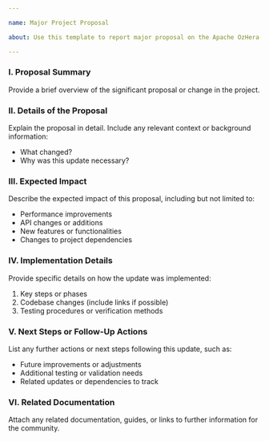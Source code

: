 ```yaml
---

name: Major Project Proposal

about: Use this template to report major proposal on the Apache OzHera(Incubating) project.

---
```


### Ⅰ. Proposal Summary

Provide a brief overview of the significant proposal or change in the project.

### Ⅱ. Details of the Proposal

Explain the proposal in detail. Include any relevant context or background information:

- What changed?
- Why was this update necessary?

### Ⅲ. Expected Impact

Describe the expected impact of this proposal, including but not limited to:

- Performance improvements
- API changes or additions
- New features or functionalities
- Changes to project dependencies

### Ⅳ. Implementation Details

Provide specific details on how the update was implemented:

1. Key steps or phases
2. Codebase changes (include links if possible)
3. Testing procedures or verification methods

### Ⅴ. Next Steps or Follow-Up Actions

List any further actions or next steps following this update, such as:

- Future improvements or adjustments
- Additional testing or validation needs
- Related updates or dependencies to track

### Ⅵ. Related Documentation

Attach any related documentation, guides, or links to further information for the community.